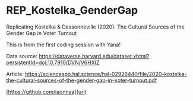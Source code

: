 # REP_Kostelka_GenderGap
Replicating Kostelka &amp; Dassonneville (2020): The Cultural Sources of the Gender Gap in Voter Turnout

This is from the first coding session with Yana!

Data source: https://dataverse.harvard.edu/dataset.xhtml?persistentId=doi:10.7910/DVN/V6HXIZ

Article: https://sciencespo.hal.science/hal-02926440/file/2020-kostelka-the-cultural-sources-of-the-gender-gap-in-voter-turnout.pdf


[https://github.com/iaonnaa](url)
